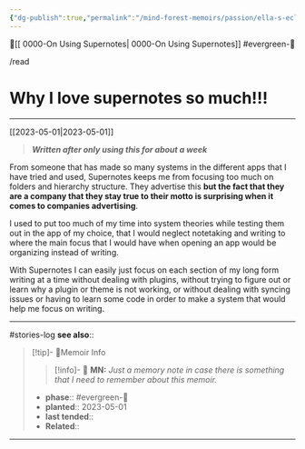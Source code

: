 ```yaml
---
{"dg-publish":true,"permalink":"/mind-forest-memoirs/passion/ella-s-eclectic-writings/apps/writing-apps/book-supernotes/why-i-love-supernotes-so-much/"}
---
```


 🔺[[ 0000-On Using Supernotes\| 0000-On Using Supernotes]]
#evergreen-🌲 

/read
# Why I love supernotes so much!!! 
---
[[2023-05-01\|2023-05-01]]

> ***Written after only using this for about a week***

From someone that has made so many systems in the different apps that I have tried and used, Supernotes keeps me from focusing too much on folders and hierarchy structure. They advertise this **but the fact that they are a company that they stay true to their motto is surprising when it comes to companies advertising**. 

I used to put too much of my time into system theories while testing them out in the app of my choice, that I would neglect notetaking and writing to where the main focus that I would have when opening an app would be organizing instead of writing. 

With Supernotes I can easily just focus on each section of my long form writing at a time without dealing with plugins, without trying to figure out or learn why a plugin or theme is not working, or without dealing with syncing issues or having to learn some code in order to make a system that would help me focus on writing. 

---
#stories-log 
**see also**:: 

> [!tip]- 🌱Memoir Info
>> [!info]- 💌 **MN:**
>> *Just a memory note in case there is something that I need to remember about this memoir.*
>- **phase**:: #evergreen-🌲 
>- **planted**:: 2023-05-01
>- **last tended**:: 
>- **Related**::  
---

